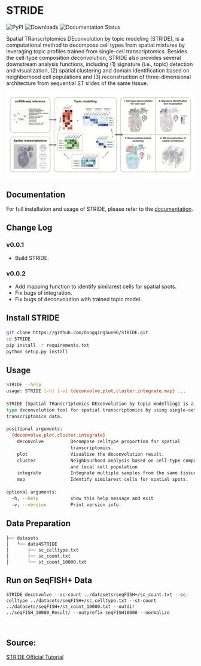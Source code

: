 # STRIDE

![PyPI](https://img.shields.io/pypi/v/stridespatial)
![Downloads](https://pepy.tech/badge/stridespatial)
![Documentation Status](https://readthedocs.org/projects/stridespatial/badge/?version=latest)


Spatial TRanscrIptomics DEconvolution by topic modeling (STRIDE), is a computational method to decompose cell types from spatial mixtures by leveraging topic profiles trained from single-cell transcriptomics. Besides the cell-type composition deconvolution, STRIDE also provides several downstream analysis functions, including (1) signature (i.e., topic) detection and visualization, (2) spatial clustering and domain identification based on neighborhood cell populations and (3) reconstruction of three-dimensional architecture from sequential ST slides of the same tissue.

![avatar](docs/_static/img/Workflow.png)

## Documentation
For full installation and usage of STRIDE, please refer to the [documentation](https://stridespatial.readthedocs.io/en/latest/).


## Change Log
### v0.0.1
* Build STRIDE.
### v0.0.2
* Add mapping function to identify similarest cells for spatial spots.
* Fix bugs of integration.
* Fix bugs of deconvolution with trained topic model.

## Install STRIDE
```bash
git clone https://github.com/DongqingSun96/STRIDE.git
cd STRIDE
pip install -r requirements.txt
python setup.py install
```

## Usage
```bash
STRIDE --help
usage: STRIDE [-h] [-v] {deconvolve,plot,cluster,integrate,map} ...

STRIDE (Spatial TRanscrIptomics DEconvolution by topic modelling) is a cell-
type deconvolution tool for spatial transcriptomics by using single-cell
transcriptomics data.

positional arguments:
  {deconvolve,plot,cluster,integrate}
    deconvolve          Decompose celltype proportion for spatial
                        transcriptomics.
    plot                Visualize the deconvolution result.
    cluster             Neighbourhood analysis based on cell-type composition
                        and local cell population
    integrate           Integrate multiple samples from the same tissue.
    map                 Identify similarest cells for spatial spots.

optional arguments:
  -h, --help            show this help message and exit
  -v, --version         Print version info.
```

## Data Preparation
```
├── datasets
│   └── data4STRIDE
│       ├── sc_celltype.txt
│       ├── sc_count.txt
│       └── st_count_10000.txt
```

## Run on SeqFISH+ Data
```
STRIDE deconvolve --sc-count ../datasets/seqFISH+/sc_count.txt --sc-celltype ../datasets/seqFISH+/sc_celltype.txt --st-count ../datasets/seqFISH+/st_count_10000.txt --outdir ../seqFISH_10000_Result/ --outprefix seqFISH10000 --normalize
```


​    
## Source:
[STRIDE Official Tutorial](https://github.com/DongqingSun96/STRIDE)